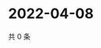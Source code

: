 # 2022-04-08

共 0 条

<!-- BEGIN WEIBO -->
<!-- 最后更新时间 Fri Apr 08 2022 14:19:40 GMT+0800 (China Standard Time) -->

<!-- END WEIBO -->
